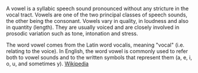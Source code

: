 A vowel is a syllabic speech sound pronounced without any stricture in the vocal tract. Vowels are one of the two principal classes of speech sounds, the other being the consonant. Vowels vary in quality, in loudness and also in quantity (length). They are usually voiced and are closely involved in prosodic variation such as tone, intonation and stress.

The word vowel comes from the Latin word vocalis, meaning "vocal" (i.e. relating to the voice). In English, the word vowel is commonly used to refer both to vowel sounds and to the written symbols that represent them (a, e, i, o, u, and sometimes y).
[Wikipedia](https://en.wikipedia.org/wiki/Vowel)